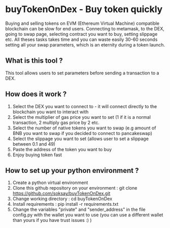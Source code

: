 # buyTokenOnDex - Buy token quickly

Buying and selling tokens on EVM (Ethereum Virtual Machine) compatible blockchain can be slow for end users. Connecting to metamask, to the DEX, going to swap page, selecting contract you want to buy, setting slippage etc. All theses tasks takes time and you can waste easily 30-60 seconds setting all your swap parameters, which is an eternity during a token launch. 

## What is this tool ? 

This tool allows users to set parameters before sending a transaction to a DEX. 

## How does it work ? 
1) Select the DEX you want to connect to - it will connect directly to the blockchain you want to interact with
2) Select the multiplier of gas price you want to set (1 if it is a normal transaction, 2 multiply gas price by 2 etc. 
3) Select the number of native tokens you want to swap (e.g amount of BNB you want to swap if you decided to connect to pancakeswap)
4) Select the slippage you want to set (allows user to set a slippage between 0.1 and 49) 
5) Paste the address of the token you want to buy
6) Enjoy buying token fast

## How to set up your python environment ? 

1) Create a python virtual environment 
2) Clone this github repository on your environment : git clone https://github.com/soksay/buyTokenOnDex.git
3) Change working directory : cd buyTokenOnDex
4) Install requirements : pip install -r requirements.txt
5) Change the variables "private" and "sender_address" in the file config.py with the wallet you want to use (you can use a different wallet than yours if you have trust issues :) )


